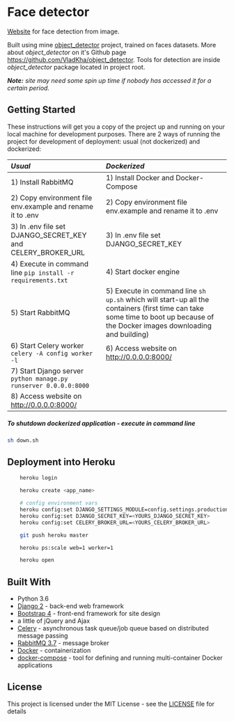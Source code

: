 # Face detector
[Website](https://face-detector-app.herokuapp.com/) for face detection from image.

Built using mine [object_detector](https://github.com/VladKha/object_detector) project,
trained on faces datasets.
More about _object_detector_ on it's Github page https://github.com/VladKha/object_detector.
Tools for detection are inside _object_detector_ package located in project root.

_**Note:** site may need some spin up time if nobody has accessed it for a certain period._

## Getting Started
These instructions will get you a copy of the project up and running
on your local machine for development purposes.
There are 2 ways of running the project for development of deployment:
usual (not dockerized) and dockerized:

 _Usual_|_Dockerized_
 |:-------------------|:------------------------------------|
 1) Install RabbitMQ | 1) Install Docker and Docker-Compose
 2) Copy environment file env.example and rename it to .env | 2) Copy environment file env.example and rename it to .env
 3) In .env file set DJANGO_SECRET_KEY and CELERY_BROKER_URL | 3) In .env file set DJANGO_SECRET_KEY
 4) Execute in command line `pip install -r requirements.txt` | 4) Start docker engine
 5) Start RabbitMQ | 5) Execute in command line `sh up.sh` which will start-up all the containers (first time can take some time to boot up because of the Docker images downloading and building)
 6) Start Celery worker `celery -A config worker -l` | 6) Access website on http://0.0.0.0:8000/
 7) Start Django server `python manage.py runserver 0.0.0.0:8000` |
 8) Access website on http://0.0.0.0:8000/ |

##### _To shutdown dockerized application_ - execute in command line
```bash
sh down.sh
```


## Deployment into Heroku
```bash
    heroku login

    heroku create <app_name>

    # config environment vars
    heroku config:set DJANGO_SETTINGS_MODULE=config.settings.production
    heroku config:set DJANGO_SECRET_KEY=<YOURS_DJANGO_SECRET_KEY>
    heroku config:set CELERY_BROKER_URL=<YOURS_CELERY_BROKER_URL>

    git push heroku master

    heroku ps:scale web=1 worker=1

    heroku open
```

## Built With
- Python 3.6
- [Django 2](https://www.djangoproject.com/) - back-end web framework
- [Bootstrap 4](https://getbootstrap.com/) - front-end framework for site design
- a little of jQuery and Ajax
- [Celery](http://www.celeryproject.org/) - asynchronous task queue/job queue based on distributed message passing
- [RabbitMQ 3.7](https://www.rabbitmq.com/) - message broker
- [Docker](https://www.docker.com/) - containerization
- [docker-compose](https://docs.docker.com/compose/) - tool for defining and running multi-container Docker applications

## License
This project is licensed under the MIT License - see the [LICENSE](LICENSE.md) file for details